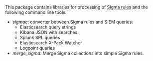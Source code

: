 This package contains libraries for processing of [Sigma rules](https://github.com/Neo23x0/sigma) and the following
command line tools:

* *sigmac*: converter between Sigma rules and SIEM queries:
    * Elasticsearch query strings
    * Kibana JSON with searches
    * Splunk SPL queries
    * Elasticsearch X-Pack Watcher
    * Logpoint queries
* *merge_sigma*: Merge Sigma collections into simple Sigma rules.
